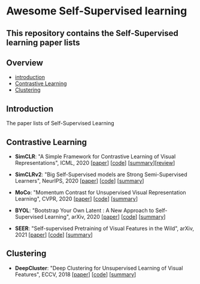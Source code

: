 # Awesome Self-Supervised learning

This repository contains the Self-Supervised learning paper lists
---

## Overview

- [introduction](#introduction)
- [Contrastive Learning](#Contrastive-Learning)
- [Clustering](#Clustering)

## Introduction

The paper lists of Self-Supervised Learning



## Contrastive Learning

- **SimCLR**: "A Simple Framework for Contrastive Learning of Visual Representations", ICML, 2020 [[paper](https://arxiv.org/abs/2002.05709)] [[code](https://github.com/sthalles/SimCLR)] [[summary](summary/SimCLR.md)][[review](review/SimCLR.md)]

- **SimCLRv2**: "Big Self-Supervised models are Strong Semi-Supervised Learners", NeurIPS, 2020 [[paper](https://arxiv.org/abs/2006.10029v2)] [[code](https://github.com/google-research/simclr)] [[summary](summary/SimCLRv2.md)]

- **MoCo**: "Momentum Contrast for Unsupervised Visual Representation Learning", CVPR, 2020 [[paper](https://arxiv.org/abs/1911.05722)] [[code](https://github.com/facebookresearch/moco)] [[summary](summary/moco.md)]

- **BYOL**: "Bootstrap Your Own Latent : A New Approach to Self-Supervised Learning", arXiv, 2020 [[paper](https://arxiv.org/abs/2006.07733)] [[code](https://github.com/open-mmlab/mmselfsup)] [[summary](summary/BYOL.md)]

- **SEER**: "Self-supervised Pretraining of Visual Features in the Wild", arXiv, 2021 [[paper](https://arxiv.org/abs/2103.01988)] [[code](https://github.com/facebookresearch/vissl)] [[summary](summary/SEER.md)]

## Clustering
- **DeepCluster**: "Deep Clustering for Unsupervised Learning of Visual Features", ECCV, 2018 [[paper](https://arxiv.org/pdf/1807.05520.pdf)] [[code](https://github.com/facebookresearch/deepcluster)] [[summary](summary/DeepCluster.md)]
